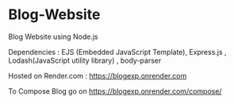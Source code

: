 # Blog-Website

Blog Website using Node.js

Dependencies : EJS (Embedded JavaScript Template), Express.js , Lodash(JavaScript utility library) , body-parser

Hosted on Render.com : https://blogexp.onrender.com

To Compose Blog go on https://blogexp.onrender.com/compose/

